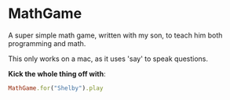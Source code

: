 # MathGame
A super simple math game, written with my son, to teach him both programming and math.

This only works on a mac, as it uses 'say' to speak questions.

**Kick the whole thing off with**:
```ruby
MathGame.for("Shelby").play
```
